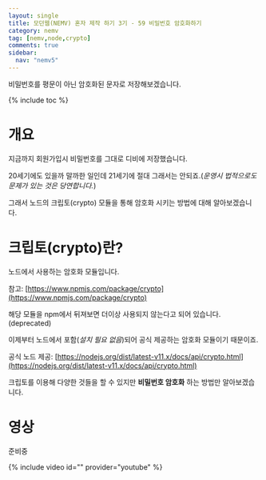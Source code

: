 ```yaml
---
layout: single
title: 모던웹(NEMV) 혼자 제작 하기 3기 - 59 비밀번호 암호화하기
category: nemv
tag: [nemv,node,crypto]
comments: true
sidebar:
  nav: "nemv5"
---
```


비밀번호를 평문이 아닌 암호화된 문자로 저장해보겠습니다.

{% include toc %}

# 개요

지금까지 회원가입시 비밀번호를 그대로 디비에 저장했습니다.

20세기에도 있을까 말까한 일인데 21세기에 절대 그래서는 안되죠.(_운영시 법적으로도 문제가 있는 것은 당연합니다._)

그래서 노드의 크립토(crypto) 모듈을 통해 암호화 시키는 방법에 대해 알아보겠습니다.

# 크립토(crypto)란?

노드에서 사용하는 암호화 모듈입니다.

참고: [https://www.npmjs.com/package/crypto](https://www.npmjs.com/package/crypto)

해당 모듈을 npm에서 뒤져보면 더이상 사용되지 않는다고 되어 있습니다.(deprecated)

이제부터 노드에서 포함(_설치 필요 없음_)되어 공식 제공하는 암호화 모듈이기 때문이죠.

공식 노드 제공: [https://nodejs.org/dist/latest-v11.x/docs/api/crypto.html](https://nodejs.org/dist/latest-v11.x/docs/api/crypto.html)

크립토를 이용해 다양한 것들을 할 수 있지만 **비밀번호 암호화** 하는 방법만 알아보겠습니다. 



# 영상

준비중

{% include video id="" provider="youtube" %}   




